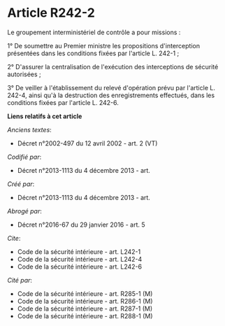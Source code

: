 # Article R242-2

Le groupement interministériel de contrôle a pour missions : 

1° De soumettre au Premier ministre les propositions d'interception présentées dans les conditions fixées par l'article L.
242-1 ; 

2° D'assurer la centralisation de l'exécution des interceptions de sécurité autorisées ; 

3° De veiller à l'établissement du relevé d'opération prévu par l'article L. 242-4, ainsi qu'à la destruction des
enregistrements effectués, dans les conditions fixées par l'article L. 242-6.

**Liens relatifs à cet article**

_Anciens textes_:

  - Décret n°2002-497 du 12 avril 2002 - art. 2 (VT)

_Codifié par_:

  - Décret n°2013-1113 du 4 décembre 2013 - art.

_Créé par_:

  - Décret n°2013-1113 du 4 décembre 2013 - art.

_Abrogé par_:

  - Décret n°2016-67 du 29 janvier 2016 - art. 5

_Cite_:

  - Code de la sécurité intérieure - art. L242-1
  - Code de la sécurité intérieure - art. L242-4
  - Code de la sécurité intérieure - art. L242-6

_Cité par_:

  - Code de la sécurité intérieure - art. R285-1 (M)
  - Code de la sécurité intérieure - art. R286-1 (M)
  - Code de la sécurité intérieure - art. R287-1 (M)
  - Code de la sécurité intérieure - art. R288-1 (M)

